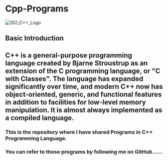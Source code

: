 # Cpp-Programs
![ISO_C++_Logo](https://user-images.githubusercontent.com/85329713/156125124-3ae75cba-dff0-4fb4-944e-3571afaf47e7.svg)


## Basic Introduction
## C++ is a general-purpose programming language created by Bjarne Stroustrup as an extension of the C programming language, or "C with Classes". The language has expanded significantly over time, and modern C++ now has object-oriented, generic, and functional features in addition to facilities for low-level memory manipulation. It is almost always implemented as a compiled language.


### This is the repository where I have shared Programs in C++ Programming Language.

### You can refer to these programs by following me on GitHub......
